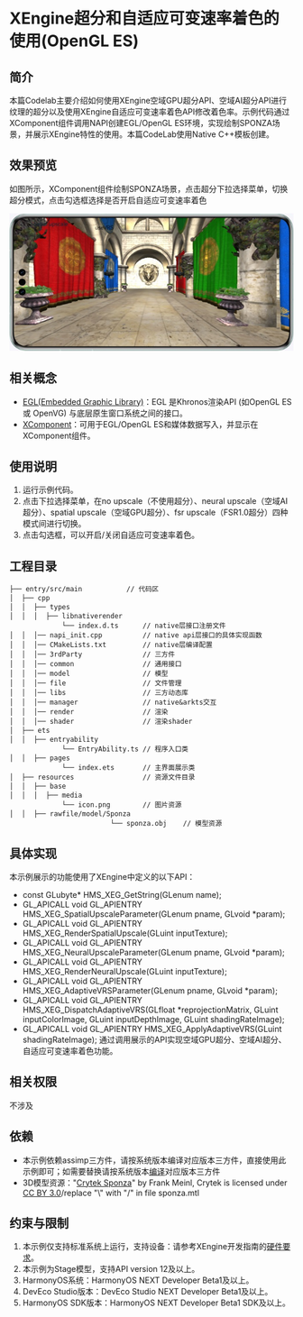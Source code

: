 # XEngine超分和自适应可变速率着色的使用(OpenGL ES)

## 简介

本篇Codelab主要介绍如何使用XEngine空域GPU超分API、空域AI超分API进行纹理的超分以及使用XEngine自适应可变速率着色API修改着色率。示例代码通过XComponent组件调用NAPI创建EGL/OpenGL ES环境，实现绘制SPONZA场景，并展示XEngine特性的使用。本篇CodeLab使用Native C++模板创建。

## 效果预览

如图所示，XComponent组件绘制SPONZA场景，点击超分下拉选择菜单，切换超分模式，点击勾选框选择是否开启自适应可变速率着色

![XEngine Spatial Upscale](screenshots/device/XEngine_GLES_Spatial_Upscale_Example.jpg)

## 相关概念

- [EGL(Embedded Graphic Library)](https://developer.huawei.com/consumer/cn/doc/harmonyos-references/egl)：EGL 是Khronos渲染API (如OpenGL ES 或 OpenVG) 与底层原生窗口系统之间的接口。
- [XComponent](https://developer.huawei.com/consumer/cn/doc/harmonyos-references/ts-basic-components-xcomponent)：可用于EGL/OpenGL ES和媒体数据写入，并显示在XComponent组件。

## 使用说明

1. 运行示例代码。
2. 点击下拉选择菜单，在no upscale（不使用超分）、neural upscale（空域AI超分）、spatial upscale（空域GPU超分）、fsr upscale（FSR1.0超分）四种模式间进行切换。
3. 点击勾选框，可以开启/关闭自适应可变速率着色。

## 工程目录
```
├── entry/src/main	         // 代码区
│  ├── cpp
│  │  ├── types
│  │  │  ├── libnativerender
             └── index.d.ts      // native层接口注册文件
│  │  │── napi_init.cpp          // native api层接口的具体实现函数
│  │  │── CMakeLists.txt         // native层编译配置
│  │  │── 3rdParty               // 三方件
│  │  │── common                 // 通用接口
│  │  │── model                  // 模型
│  │  │── file                   // 文件管理
│  │  │── libs                   // 三方动态库
│  │  │── manager                // native&arkts交互
│  │  │── render                 // 渲染
│  │  │── shader                 // 渲染shader
│  ├── ets
│  │  ├── entryability
             └── EntryAbility.ts // 程序入口类
│  │  ├── pages
             └── index.ets       // 主界面展示类
│  ├── resources                 // 资源文件目录
│  │  ├── base
│  │  │  ├── media
             └── icon.png        // 图片资源
│  │  ├── rawfile/model/Sponza
                         └── sponza.obj    // 模型资源
```

## 具体实现
本示例展示的功能使用了XEngine中定义的以下API：
* const GLubyte* HMS_XEG_GetString(GLenum name);
* GL_APICALL void GL_APIENTRY HMS_XEG_SpatialUpscaleParameter(GLenum pname, GLvoid *param);
* GL_APICALL void GL_APIENTRY HMS_XEG_RenderSpatialUpscale(GLuint inputTexture);
* GL_APICALL void GL_APIENTRY HMS_XEG_NeuralUpscaleParameter(GLenum pname, GLvoid *param);
* GL_APICALL void GL_APIENTRY HMS_XEG_RenderNeuralUpscale(GLuint inputTexture);
* GL_APICALL void GL_APIENTRY HMS_XEG_AdaptiveVRSParameter(GLenum pname, GLvoid *param);
* GL_APICALL void GL_APIENTRY HMS_XEG_DispatchAdaptiveVRS(GLfloat *reprojectionMatrix, GLuint inputColorImage, GLuint inputDepthImage, GLuint shadingRateImage);
* GL_APICALL void GL_APIENTRY HMS_XEG_ApplyAdaptiveVRS(GLuint shadingRateImage);
通过调用展示的API实现空域GPU超分、空域AI超分、自适应可变速率着色功能。

## 相关权限

不涉及

## 依赖

* 本示例依赖assimp三方件，请按系统版本编译对应版本三方件，直接使用此示例即可；如需要替换请按系统版本[编译](https://gitee.com/openharmony-sig/tpc_c_cplusplus/tree/master)对应版本三方件
* 3D模型资源："[Crytek Sponza](https://casual-effects.com/data/)" by Frank Meinl, Crytek is licensed under [CC BY 3.0](https://creativecommons.org/licenses/by/3.0/)/replace "\\\" with "/" in file sponza.mtl

## 约束与限制

1. 本示例仅支持标准系统上运行，支持设备：请参考XEngine开发指南的[硬件要求](https://developer.huawei.com/consumer/cn/doc/harmonyos-guides/xengine-kit-preparations)。
2. 本示例为Stage模型，支持API version 12及以上。
3. HarmonyOS系统：HarmonyOS NEXT Developer Beta1及以上。
4. DevEco Studio版本：DevEco Studio NEXT Developer Beta1及以上。
5. HarmonyOS SDK版本：HarmonyOS NEXT Developer Beta1 SDK及以上。

